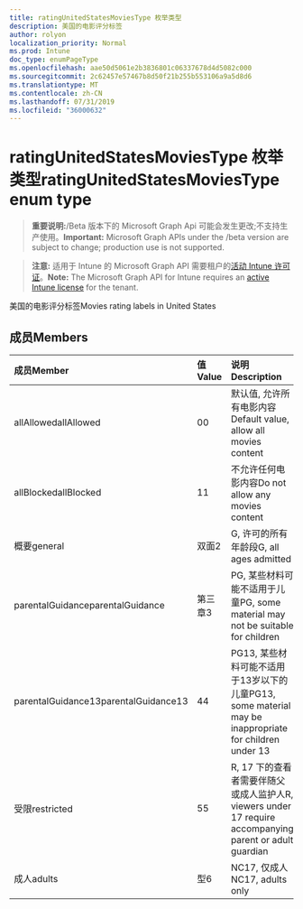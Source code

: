 ```yaml
---
title: ratingUnitedStatesMoviesType 枚举类型
description: 美国的电影评分标签
author: rolyon
localization_priority: Normal
ms.prod: Intune
doc_type: enumPageType
ms.openlocfilehash: aae50d5061e2b3836801c06337678d4d5082c000
ms.sourcegitcommit: 2c62457e57467b8d50f21b255b553106a9a5d8d6
ms.translationtype: MT
ms.contentlocale: zh-CN
ms.lasthandoff: 07/31/2019
ms.locfileid: "36000632"
---
```

# <a name="ratingunitedstatesmoviestype-enum-type"></a><span data-ttu-id="9f33a-103">ratingUnitedStatesMoviesType 枚举类型</span><span class="sxs-lookup"><span data-stu-id="9f33a-103">ratingUnitedStatesMoviesType enum type</span></span>

> <span data-ttu-id="9f33a-104">**重要说明:**/Beta 版本下的 Microsoft Graph Api 可能会发生更改;不支持生产使用。</span><span class="sxs-lookup"><span data-stu-id="9f33a-104">**Important:** Microsoft Graph APIs under the /beta version are subject to change; production use is not supported.</span></span>

> <span data-ttu-id="9f33a-105">**注意:** 适用于 Intune 的 Microsoft Graph API 需要租户的[活动 Intune 许可证](https://go.microsoft.com/fwlink/?linkid=839381)。</span><span class="sxs-lookup"><span data-stu-id="9f33a-105">**Note:** The Microsoft Graph API for Intune requires an [active Intune license](https://go.microsoft.com/fwlink/?linkid=839381) for the tenant.</span></span>

<span data-ttu-id="9f33a-106">美国的电影评分标签</span><span class="sxs-lookup"><span data-stu-id="9f33a-106">Movies rating labels in United States</span></span>

## <a name="members"></a><span data-ttu-id="9f33a-107">成员</span><span class="sxs-lookup"><span data-stu-id="9f33a-107">Members</span></span>
|<span data-ttu-id="9f33a-108">成员</span><span class="sxs-lookup"><span data-stu-id="9f33a-108">Member</span></span>|<span data-ttu-id="9f33a-109">值</span><span class="sxs-lookup"><span data-stu-id="9f33a-109">Value</span></span>|<span data-ttu-id="9f33a-110">说明</span><span class="sxs-lookup"><span data-stu-id="9f33a-110">Description</span></span>|
|:---|:---|:---|
|<span data-ttu-id="9f33a-111">allAllowed</span><span class="sxs-lookup"><span data-stu-id="9f33a-111">allAllowed</span></span>|<span data-ttu-id="9f33a-112">0</span><span class="sxs-lookup"><span data-stu-id="9f33a-112">0</span></span>|<span data-ttu-id="9f33a-113">默认值, 允许所有电影内容</span><span class="sxs-lookup"><span data-stu-id="9f33a-113">Default value, allow all movies content</span></span>|
|<span data-ttu-id="9f33a-114">allBlocked</span><span class="sxs-lookup"><span data-stu-id="9f33a-114">allBlocked</span></span>|<span data-ttu-id="9f33a-115">1</span><span class="sxs-lookup"><span data-stu-id="9f33a-115">1</span></span>|<span data-ttu-id="9f33a-116">不允许任何电影内容</span><span class="sxs-lookup"><span data-stu-id="9f33a-116">Do not allow any movies content</span></span>|
|<span data-ttu-id="9f33a-117">概要</span><span class="sxs-lookup"><span data-stu-id="9f33a-117">general</span></span>|<span data-ttu-id="9f33a-118">双面</span><span class="sxs-lookup"><span data-stu-id="9f33a-118">2</span></span>|<span data-ttu-id="9f33a-119">G, 许可的所有年龄段</span><span class="sxs-lookup"><span data-stu-id="9f33a-119">G, all ages admitted</span></span>|
|<span data-ttu-id="9f33a-120">parentalGuidance</span><span class="sxs-lookup"><span data-stu-id="9f33a-120">parentalGuidance</span></span>|<span data-ttu-id="9f33a-121">第三章</span><span class="sxs-lookup"><span data-stu-id="9f33a-121">3</span></span>|<span data-ttu-id="9f33a-122">PG, 某些材料可能不适用于儿童</span><span class="sxs-lookup"><span data-stu-id="9f33a-122">PG, some material may not be suitable for children</span></span>|
|<span data-ttu-id="9f33a-123">parentalGuidance13</span><span class="sxs-lookup"><span data-stu-id="9f33a-123">parentalGuidance13</span></span>|<span data-ttu-id="9f33a-124">4</span><span class="sxs-lookup"><span data-stu-id="9f33a-124">4</span></span>|<span data-ttu-id="9f33a-125">PG13, 某些材料可能不适用于13岁以下的儿童</span><span class="sxs-lookup"><span data-stu-id="9f33a-125">PG13, some material may be inappropriate for children under 13</span></span>|
|<span data-ttu-id="9f33a-126">受限</span><span class="sxs-lookup"><span data-stu-id="9f33a-126">restricted</span></span>|<span data-ttu-id="9f33a-127">5</span><span class="sxs-lookup"><span data-stu-id="9f33a-127">5</span></span>|<span data-ttu-id="9f33a-128">R, 17 下的查看者需要伴随父或成人监护人</span><span class="sxs-lookup"><span data-stu-id="9f33a-128">R, viewers under 17 require accompanying parent or adult guardian</span></span>|
|<span data-ttu-id="9f33a-129">成人</span><span class="sxs-lookup"><span data-stu-id="9f33a-129">adults</span></span>|<span data-ttu-id="9f33a-130">型</span><span class="sxs-lookup"><span data-stu-id="9f33a-130">6</span></span>|<span data-ttu-id="9f33a-131">NC17, 仅成人</span><span class="sxs-lookup"><span data-stu-id="9f33a-131">NC17, adults only</span></span>|





